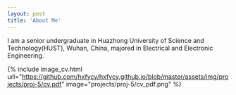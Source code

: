 ```yaml
---
layout: post
title: 'About Me'
---
```

I am a senior undergraduate in Huazhong University of Science and Technology(HUST), Wuhan, China, majored in Electrical and Electronic Engineering.

{% include image_cv.html url="https://github.com/hxfycy/hxfycy.github.io/blob/master/assets/img/projects/proj-5/cv.pdf" image="projects/proj-5/cv_pdf.png" %}
